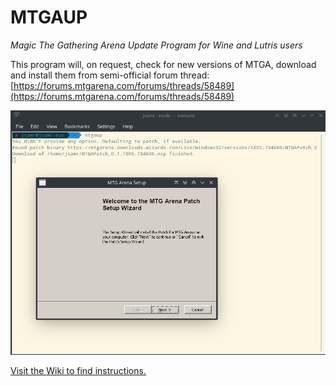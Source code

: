 # MTGAUP

*Magic The Gathering Arena Update Program for Wine and Lutris users*

This program will, on request, check for new versions of MTGA, download and install them from semi-official forum thread: [https://forums.mtgarena.com/forums/threads/58489](https://forums.mtgarena.com/forums/threads/58489)

![Screenshot](images/mtgaup.png)

[Visit the Wiki to find instructions.](https://github.com/jsamr/mtgaup/wiki)